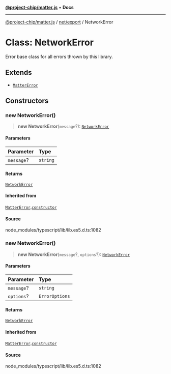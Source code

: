 [**@project-chip/matter.js**](../../../README.md) • **Docs**

***

[@project-chip/matter.js](../../../modules.md) / [net/export](../README.md) / NetworkError

# Class: NetworkError

Error base class for all errors thrown by this library.

## Extends

- [`MatterError`](../../../common/export/classes/MatterError.md)

## Constructors

### new NetworkError()

> **new NetworkError**(`message`?): [`NetworkError`](NetworkError.md)

#### Parameters

| Parameter | Type |
| :------ | :------ |
| `message`? | `string` |

#### Returns

[`NetworkError`](NetworkError.md)

#### Inherited from

[`MatterError`](../../../common/export/classes/MatterError.md).[`constructor`](../../../common/export/classes/MatterError.md#constructors)

#### Source

node\_modules/typescript/lib/lib.es5.d.ts:1082

### new NetworkError()

> **new NetworkError**(`message`?, `options`?): [`NetworkError`](NetworkError.md)

#### Parameters

| Parameter | Type |
| :------ | :------ |
| `message`? | `string` |
| `options`? | `ErrorOptions` |

#### Returns

[`NetworkError`](NetworkError.md)

#### Inherited from

[`MatterError`](../../../common/export/classes/MatterError.md).[`constructor`](../../../common/export/classes/MatterError.md#constructors)

#### Source

node\_modules/typescript/lib/lib.es5.d.ts:1082
